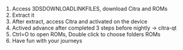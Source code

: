 1. Access 3DSDOWNLOADLINKFILES, download Citra and ROMs
2. Extract it
3. After extract, access Citra and activated on the device
4. Actived advance after completed 3 steps before
   nightly -> citra-qt
5. Ctrl=O to open ROMs, Double click to choose folders ROMs
6. Have fun with your journeys
